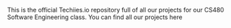 This is the official Techiies.io repository full of all our projects for our CS480 Software Engineering class. You can find all our projects here